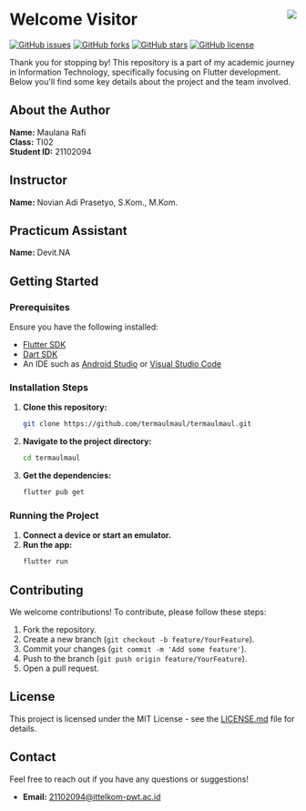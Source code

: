 # Welcome Visitor <img align="right" src="https://visitor-badge.laobi.icu/badge?page_id=termaulmaul.termaulmaul" />

[![GitHub issues](https://img.shields.io/github/issues/termaulmaul/termaulmaul)](https://github.com/termaulmaul/termaulmaul/issues)
[![GitHub forks](https://img.shields.io/github/forks/termaulmaul/termaulmaul)](https://github.com/termaulmaul/termaulmaul/network)
[![GitHub stars](https://img.shields.io/github/stars/termaulmaul/termaulmaul)](https://github.com/termaulmaul/termaulmaul/stargazers)
[![GitHub license](https://img.shields.io/github/license/termaulmaul/termaulmaul)](https://github.com/termaulmaul/termaulmaul/blob/main/LICENSE.md)

Thank you for stopping by! This repository is a part of my academic journey in Information Technology, specifically focusing on Flutter development. Below you'll find some key details about the project and the team involved.

## About the Author
**Name:** Maulana Rafi  
**Class:** TI02  
**Student ID:** 21102094

## Instructor
**Name:** Novian Adi Prasetyo, S.Kom., M.Kom.

## Practicum Assistant
**Name:** Devit.NA

## Getting Started

### Prerequisites
Ensure you have the following installed:
- [Flutter SDK](https://flutter.dev/docs/get-started/install)
- [Dart SDK](https://dart.dev/get-dart)
- An IDE such as [Android Studio](https://developer.android.com/studio) or [Visual Studio Code](https://code.visualstudio.com/)

### Installation Steps
1. **Clone this repository:**
    ```sh
    git clone https://github.com/termaulmaul/termaulmaul.git
    ```
2. **Navigate to the project directory:**
    ```sh
    cd termaulmaul
    ```
3. **Get the dependencies:**
    ```sh
    flutter pub get
    ```

### Running the Project
1. **Connect a device or start an emulator.**
2. **Run the app:**
    ```sh
    flutter run
    ```

## Contributing
We welcome contributions! To contribute, please follow these steps:
1. Fork the repository.
2. Create a new branch (`git checkout -b feature/YourFeature`).
3. Commit your changes (`git commit -m 'Add some feature'`).
4. Push to the branch (`git push origin feature/YourFeature`).
5. Open a pull request.

## License
This project is licensed under the MIT License - see the [LICENSE.md](LICENSE.md) file for details.

## Contact
Feel free to reach out if you have any questions or suggestions!
- **Email:** 21102094@ittelkom-pwt.ac.id
